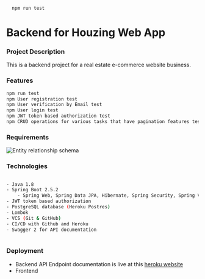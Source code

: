 
```bash
  npm run test
```

# Backend for Houzing Web App

### Project Description
This is a backend project for a real estate e-commerce website business.


### Features
```bash
npm run test
npm User registration test
npm User verification by Email test
npm User login test
npm JWT token based authorization test
npm CRUD operations for various tasks that have pagination features test
```

### Requirements

![Entity relationship schema](.C:\Users\User\Pictures\Screenshots)


### Technologies
```bash

- Java 1.8
- Spring Boot 2.5.2
    - Spring Web, Spring Data JPA, Hibernate, Spring Security, Spring Validation, Spring Mail
- JWT token based authorization
- PostgreSQL database (Heroku Postres)
- Lombok
- VCS (Git & GitHub)
- CI/CD with Github and Heroku
- Swagger 2 for API documentation
 
```

### Deployment
- Backend API Endpoint documentation is live at this [heroku website](http://houzing-app.herokuapp.com/swagger-ui.html)
- Frontend

 